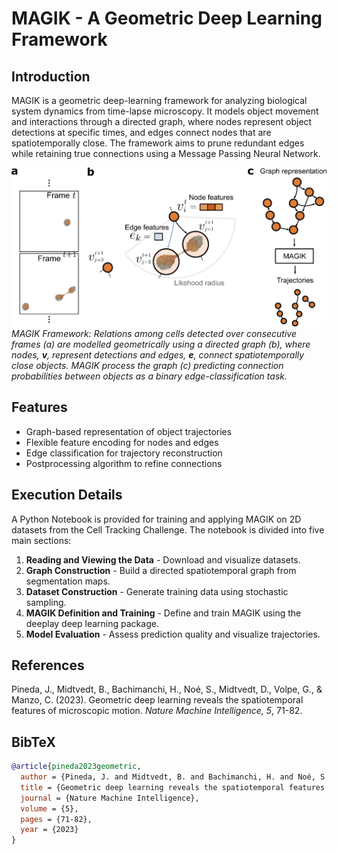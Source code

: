 # MAGIK - A Geometric Deep Learning Framework

## Introduction
MAGIK is a geometric deep-learning framework for analyzing biological system dynamics from time-lapse microscopy. It models object movement and interactions through a directed graph, where nodes represent object detections at specific times, and edges connect nodes that are spatiotemporally close. The framework aims to prune redundant edges while retaining true connections using a Message Passing Neural Network.

![MAGIK Framework](MAGIK.png)
*MAGIK Framework: Relations among cells detected over consecutive frames (a) are modelled geometrically using a directed graph (b), where  nodes, **v**, represent detections and edges, **e**, connect spatiotemporally close objects. MAGIK process the graph (c) predicting connection probabilities between objects as a binary edge-classification task.*


## Features
- Graph-based representation of object trajectories
- Flexible feature encoding for nodes and edges
- Edge classification for trajectory reconstruction
- Postprocessing algorithm to refine connections

## Execution Details
A Python Notebook is provided for training and applying MAGIK on 2D datasets from the Cell Tracking Challenge. The notebook is divided into five main sections:
1. **Reading and Viewing the Data** - Download and visualize datasets.
2. **Graph Construction** - Build a directed spatiotemporal graph from segmentation maps.
3. **Dataset Construction** - Generate training data using stochastic sampling.
4. **MAGIK Definition and Training** - Define and train MAGIK using the deeplay deep learning package.
5. **Model Evaluation** - Assess prediction quality and visualize trajectories.

## References
Pineda, J., Midtvedt, B., Bachimanchi, H., Noé, S., Midtvedt, D., Volpe, G., & Manzo, C. (2023). Geometric deep learning reveals the spatiotemporal features of microscopic motion. *Nature Machine Intelligence, 5*, 71-82.

## BibTeX
```bibtex
@article{pineda2023geometric,
  author = {Pineda, J. and Midtvedt, B. and Bachimanchi, H. and Noé, S. and Midtvedt, D. and Volpe, G. and Manzo, C.},
  title = {Geometric deep learning reveals the spatiotemporal features of microscopic motion},
  journal = {Nature Machine Intelligence},
  volume = {5},
  pages = {71-82},
  year = {2023}
}
```
